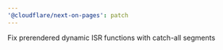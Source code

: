 ```yaml
---
'@cloudflare/next-on-pages': patch
---
```


Fix prerendered dynamic ISR functions with catch-all segments
